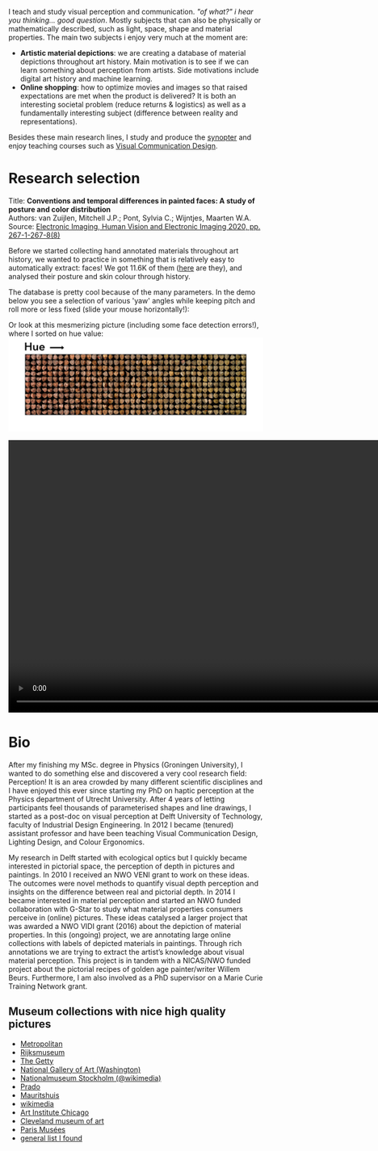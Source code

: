 
I teach and study visual perception and communication. <i>"of what?"  i hear you thinking... good question</i>. Mostly subjects that can also be physically or mathematically described, such as light, space, shape and material properties. The main two subjects i enjoy very much at the moment are:
- **Artistic material depictions**: we are creating a database of material depictions throughout art history. Main motivation is to see if we can learn something about perception from artists. Side motivations include digital art history and machine learning. 
- **Online shopping**: how to optimize movies and images so that raised expectations are met when the product is delivered? It is both an interesting societal problem (reduce returns & logistics) as well as a fundamentally interesting subject (difference between reality and representations).

Besides these main research lines, I study and produce the [synopter](http://www.waysofviewing.com) and enjoy teaching courses such as [Visual Communication Design](https://visualcommunicationdesign.github.io).



# Research selection


Title: **Conventions and temporal differences in painted faces: A study of posture and color distribution**<br>
Authors: van Zuijlen, Mitchell J.P.; Pont, Sylvia C.; Wijntjes, Maarten W.A. <br>
Source: [Electronic Imaging, Human Vision and Electronic Imaging 2020, pp. 267-1-267-8(8)](https://doi.org/10.2352/ISSN.2470-1173.2020.11.HVEI-267)

Before we started collecting hand annotated materials throughout art history, we wanted to practice in something that is relatively easy to automatically extract: faces! We got 11.6K of them ([here](https://doi.org/10.4121/uuid:3beee8ef-1b7e-451f-966f-13230cb2bbe7) are they), and analysed their posture and skin colour through history. 

The database is pretty cool because of the many parameters. In the demo below you see a selection of various 'yaw' angles while keeping pitch and roll more or less fixed (slide your mouse horizontally!):

<div id="c1"></div> 

Or look at this mesmerizing picture (including some face detection errors!), where I sorted on hue value:
![](images/imcol.jpg) 



<video width="960" height="540" controls loop>
  <source type="video/mp4" src="images/gstar.mp4">
</video>


<!--<div id="brownianDemo"></div>-->

# Bio
After my finishing my MSc. degree in Physics (Groningen University), I wanted to do something else and discovered a very cool research field: Perception! It is an area crowded by many different scientific disciplines and I have enjoyed this ever since starting my PhD on haptic perception at the Physics department of Utrecht University. After 4 years of letting participants feel thousands of parameterised shapes and line drawings, I started as a post-doc on visual perception at Delft University of Technology, faculty of Industrial Design Engineering. In 2012 I became (tenured) assistant professor and have been teaching Visual Communication Design, Lighting Design, and Colour Ergonomics. 

My research in Delft started with ecological optics but I quickly became interested in pictorial space, the perception of depth in pictures and paintings. In 2010 I received an NWO VENI grant to work on these ideas. The outcomes were novel methods to quantify visual depth perception and insights on the difference between real and pictorial depth. In 2014 I became interested in material perception and started an NWO funded collaboration with G-Star to study what material properties consumers perceive in (online) pictures. These ideas catalysed a larger project that was awarded a NWO VIDI grant (2016) about the depiction of material properties. In this (ongoing) project, we are annotating large online collections with labels of depicted materials in paintings. Through rich annotations we are trying to extract the artist’s knowledge about visual material perception. This project is in tandem with a NICAS/NWO funded project about the pictorial recipes of golden age painter/writer Willem Beurs. Furthermore, I am also involved as a PhD supervisor on a Marie Curie Training Network grant. 


## Museum collections with nice high quality pictures

- [Metropolitan](https://www.metmuseum.org/art/collection/)
- [Rijksmuseum](https://www.rijksmuseum.nl/en/search)
- [The Getty](https://www.getty.edu/art/collection/)
- [National Gallery of Art (Washington)](https://www.nga.gov/collection/collection-search.html)
- [Nationalmuseum Stockholm (@wikimedia)](https://commons.wikimedia.org/wiki/Category:Media_contributed_by_Nationalmuseum_Stockholm:_2016-100)
- [Prado](https://www.museodelprado.es/en/the-collection)
- [Mauritshuis](https://www.mauritshuis.nl/en/explore/the-collection/search/)
- [wikimedia](https://commons.wikimedia.org/wiki/Main_Page)
- [Art Institute Chicago](https://www.artic.edu/collection)
- [Cleveland museum of art](http://www.clevelandart.org/)
- [Paris Musées](http://parismuseescollections.paris.fr/en)
- [general list I found](http://www.openculture.com/2016/05/1-8-million-free-works-of-art-from-world-class-museums-a-meta-list.html)



<script src="https://cdnjs.cloudflare.com/ajax/libs/p5.js/1.1.9/p5.min.js"></script>
<script src="sketch.js"></script>